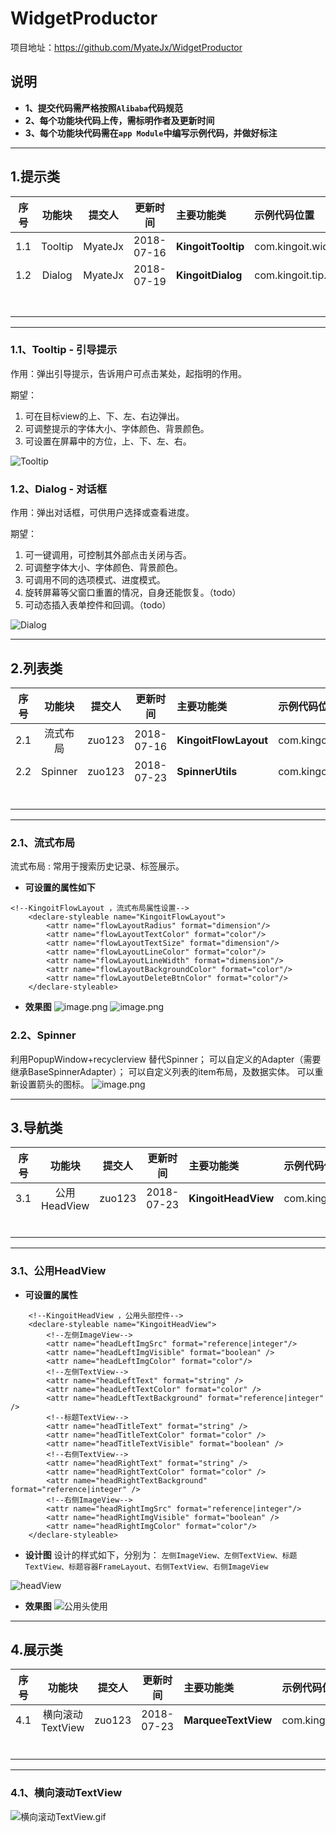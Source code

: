 # WidgetProductor
项目地址：https://github.com/MyateJx/WidgetProductor

## 说明
- **1、提交代码需严格按照`Alibaba`代码规范**
- **2、每个功能块代码上传，需标明作者及更新时间**
- **3、每个功能块代码需在`app Module`中编写示例代码，并做好标注**

-------------
## 1.提示类

| 序号   | 功能块     | 提交人  | 更新时间       | 主要功能类  | 示例代码位置       |
| :---: | :------: | :---: | :---------: | :--- | :----------- |
|   1.1  | Tooltip | MyateJx | 2018-07-16 | **KingoitTooltip** | com.kingoit.widgetproductor.tip.TooltipActivity |
|  1.2   | Dialog |  MyateJx | 2018-07-19 | **KingoitDialog** |  com.kingoit.tip.dialog.KingoitDialog |
|      |         |      |            |      |              |
|      |         |      |            |      |              |
|      |         |      |            |      |              |
|      |         |      |            |      |              |
|      |         |      |            |      |              |
|      |         |      |            |      |              |
|      |         |      |            |      |              |

---------------------------
### 1.1、Tooltip - 引导提示
作用：弹出引导提示，告诉用户可点击某处，起指明的作用。

期望：

1. 可在目标view的上、下、左、右边弹出。
2. 可调整提示的字体大小、字体颜色、背景颜色。
3. 可设置在屏幕中的方位，上、下、左、右。

![Tooltip ](https://upload-images.jianshu.io/upload_images/57036-e50fd8e32fcd3139.gif?imageMogr2/auto-orient/strip)

### 1.2、Dialog - 对话框
作用：弹出对话框，可供用户选择或查看进度。

期望：

1. 可一键调用，可控制其外部点击关闭与否。
2. 可调整字体大小、字体颜色、背景颜色。
3. 可调用不同的选项模式、进度模式。
4. 旋转屏幕等父窗口重置的情况，自身还能恢复。（todo）
5. 可动态插入表单控件和回调。（todo）

![Dialog ](https://upload-images.jianshu.io/upload_images/57036-223bd881770a068b.gif?imageMogr2/auto-orient/strip)

-------------------

## 2.列表类

|  序号 |  功能块  | 提交人| 更新时间    | 主要功能类   | 示例代码位置   |
| :---: | :------: | :---: | :---------: | :--- | :----------- |
|   2.1  |  流式布局 | zuo123| 2018-07-16 | **KingoitFlowLayout** |com.kingoit.widgetproductor.list.FlowLayoutActivity |
|   2.2  | Spinner |zuo123| 2018-07-23 | **SpinnerUtils**|com.kingoit.widgetproductor.list.SpinnerActivity |
|      |         |      |            |      |              |
|      |         |      |            |      |              |
|      |         |      |            |      |              |
|      |         |      |            |      |              |
|      |         |      |            |      |              |
|      |         |      |            |      |              |
----------------

### 2.1、流式布局
流式布局  : 常用于搜索历史记录、标签展示。
- **可设置的属性如下**
```
<!--KingoitFlowLayout ，流式布局属性设置-->
    <declare-styleable name="KingoitFlowLayout">
        <attr name="flowLayoutRadius" format="dimension"/>
        <attr name="flowLayoutTextColor" format="color"/>
        <attr name="flowLayoutTextSize" format="dimension"/>
        <attr name="flowLayoutLineColor" format="color"/>
        <attr name="flowLayoutLineWidth" format="dimension"/>
        <attr name="flowLayoutBackgroundColor" format="color"/>
        <attr name="flowLayoutDeleteBtnColor" format="color"/>
    </declare-styleable>
```

- **效果图**
![image.png](https://upload-images.jianshu.io/upload_images/5332977-2d8bc019ee274025.png?imageMogr2/auto-orient/strip%7CimageView2/2/w/1240)
![image.png](https://upload-images.jianshu.io/upload_images/5332977-a4937a296fc80fee.png?imageMogr2/auto-orient/strip%7CimageView2/2/w/1240)

### 2.2、Spinner
利用PopupWindow+recyclerview 替代Spinner；
可以自定义的Adapter（需要继承BaseSpinnerAdapter）；
可以自定义列表的item布局，及数据实体。
可以重新设置箭头的图标。
![image.png](https://upload-images.jianshu.io/upload_images/5332977-cbca4a94a45be475.png?imageMogr2/auto-orient/strip%7CimageView2/2/w/1240)

------------------------
## 3.导航类

|  序号 |  功能块  | 提交人| 更新时间    | 主要功能类   | 示例代码位置   |
| :---: | :------: | :---: | :---------: | :--- | :----------- |
|   3.1  |  公用HeadView | zuo123| 2018-07-23 | **KingoitHeadView** |com.kingoit.widgetproductor.navigation.HeadViewActivity|
|      |         |      |            |      |              |
|      |         |      |            |      |              |
|      |         |      |            |      |              |
|      |         |      |            |      |              |
|      |         |      |            |      |              |
|      |         |      |            |      |              |
----------------

### 3.1、公用HeadView
- **可设置的属性**
```
    <!--KingoitHeadView ，公用头部控件-->
    <declare-styleable name="KingoitHeadView">
        <!--左侧ImageView-->
        <attr name="headLeftImgSrc" format="reference|integer"/>
        <attr name="headLeftImgVisible" format="boolean" />
        <attr name="headLeftImgColor" format="color"/>
        <!--左侧TextView-->
        <attr name="headLeftText" format="string" />
        <attr name="headLeftTextColor" format="color" />
        <attr name="headLeftTextBackground" format="reference|integer" />
        <!--标题TextView-->
        <attr name="headTitleText" format="string" />
        <attr name="headTitleTextColor" format="color" />
        <attr name="headTitleTextVisible" format="boolean" />
        <!--右侧TextView-->
        <attr name="headRightText" format="string" />
        <attr name="headRightTextColor" format="color" />
        <attr name="headRightTextBackground" format="reference|integer" />
        <!--右侧ImageView-->
        <attr name="headRightImgSrc" format="reference|integer"/>
        <attr name="headRightImgVisible" format="boolean" />
        <attr name="headRightImgColor" format="color"/>
    </declare-styleable>
```
- **设计图**
设计的样式如下，分别为：
`左侧ImageView、左侧TextView、标题TextView、标题容器FrameLayout、右侧TextView、右侧ImageView`

![headView](https://upload-images.jianshu.io/upload_images/5332977-5d84dbcd705e18ac.png?imageMogr2/auto-orient/strip%7CimageView2/2/w/1240)

- **效果图**
![公用头使用](https://upload-images.jianshu.io/upload_images/5332977-30f1fab20258569a.png?imageMogr2/auto-orient/strip%7CimageView2/2/w/1240)

------------------------
## 4.展示类

|  序号 |  功能块  | 提交人| 更新时间    | 主要功能类   | 示例代码位置   |
| :---: | :------: | :---: | :---------: | :--- | :----------- |
|   4.1  |  横向滚动TextView | zuo123 | 2018-07-23 | **MarqueeTextView** |com.kingoit.widgetproductor.show.MarqueeTextActivity|
|      |         |      |            |      |              |
|      |         |      |            |      |              |
|      |         |      |            |      |              |
|      |         |      |            |      |              |
|      |         |      |            |      |              |
|      |         |      |            |      |              |
----------------

### 4.1、横向滚动TextView
![横向滚动TextView.gif](https://upload-images.jianshu.io/upload_images/5332977-a9e8714d5752d963.gif?imageMogr2/auto-orient/strip)

